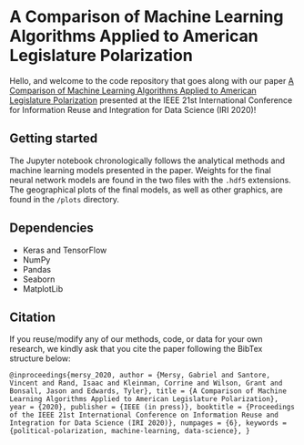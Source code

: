# A Comparison of Machine Learning Algorithms Applied to American Legislature Polarization
Hello, and welcome to the code repository that goes along with our paper [A Comparison of Machine Learning Algorithms Applied to American Legislature Polarization](https://drive.google.com/file/d/1Fm3mqgcE9eBrPPaTISlfVU8SQnGFZ4b0/view?usp=sharing) presented at the IEEE 21st International Conference for Information Reuse and Integration for Data Science (IRI 2020)!

## Getting started
The Jupyter notebook chronologically follows the analytical methods and machine learning models presented in the paper. Weights for the final neural network models are found in the two files with the `.hdf5` extensions. The geographical plots of the final models, as well as other graphics, are found in the `/plots` directory.

## Dependencies
* Keras and TensorFlow 
* NumPy
* Pandas 
* Seaborn 
* MatplotLib

## Citation
If you reuse/modify any of our methods, code, or data for your own research, we kindly ask that you cite the paper following the BibTex structure below:

`@inproceedings{mersy_2020,
author = {Mersy, Gabriel and Santore, Vincent and Rand, Isaac and Kleinman, Corrine and Wilson, Grant and Bonsall, Jason and Edwards, Tyler},
title = {A Comparison of Machine Learning Algorithms Applied to American Legislature Polarization},
year = {2020},
publisher = {IEEE (in press)},
booktitle = {Proceedings of the IEEE 21st International Conference on Information Reuse and Integration for Data Science (IRI 2020)},
numpages = {6},
keywords = {political-polarization, machine-learning, data-science},
}`
